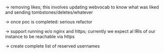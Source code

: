 -> removing likes; this involves updating webvocab to know what was
   liked and sending tombstones/deletes/whatever

-> once poc is completed: serious refactor

-> support running w/o nginx and https; currently we expect al IRIs
   of our instance to be reachable via https

-> create complete list of reserved usernames
